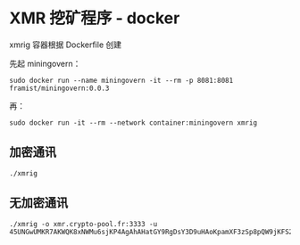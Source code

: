 # XMR 挖矿程序 - docker

xmrig 容器根据 Dockerfile 创建

先起 miningovern：

```
sudo docker run --name miningovern -it --rm -p 8081:8081 framist/miningovern:0.0.3
```

 再：

```
sudo docker run -it --rm --network container:miningovern xmrig
```



## 加密通讯

```
./xmrig
```



## 无加密通讯

```
./xmrig -o xmr.crypto-pool.fr:3333 -u 45UNGwUMKR7AKWQK8xNWMu6sjKP4AgAhAHatGY9RgDsY3D9uHAoKpamXF3zSp8pQW9jKFS27pvfQoH5xyUb8oPMq8aS4UZf
```

